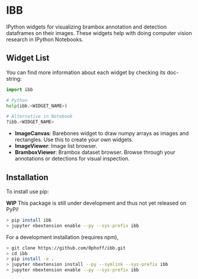 IBB
===

IPython widgets for visualizing brambox annotation and detection dataframes on their images.
These widgets help with doing computer vision research in IPython Notebooks.


## Widget List
You can find more information about each widget by checking its doc-string:
```python
import ibb

# Python
help(ibb.<WIDGET_NAME>)

# Alternative in Notebook
?ibb.<WIDGET_NAME>
```

- **ImageCanvas**: Barebones widget to draw numpy arrays as images and rectangles. Use this to create your own widgets.
- **ImageViewer**: Image list browser.
- **BramboxViewer**: Brambox dataset browser. Browse through your annotations or detections for visual inspection.


## Installation

To install use pip:

**WIP** This package is still under development and thus not yet released on PyPi!

```bash
> pip install ibb
> jupyter nbextension enable --py --sys-prefix ibb
```


For a development installation (requires npm),

```bash
> git clone https://github.com/0phoff/ibb.git
> cd ibb 
> pip install -e .
> jupyter nbextension install --py --symlink --sys-prefix ibb
> jupyter nbextension enable --py --sys-prefix ibb
```
